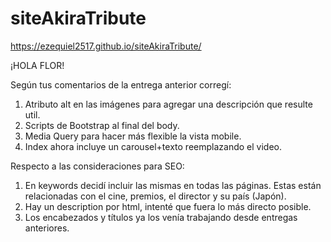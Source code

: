 # siteAkiraTribute
https://ezequiel2517.github.io/siteAkiraTribute/

¡HOLA FLOR!

Según tus comentarios de la entrega anterior corregí:
1) Atributo alt en las imágenes para agregar una descripción que resulte util.
2) Scripts de Bootstrap al final del body.
3) Media Query para hacer más flexible la vista mobile.
4) Index ahora incluye un carousel+texto reemplazando el video.

Respecto a las consideraciones para SEO:
1) En keywords decidí incluir las mismas en todas las páginas. Estas están relacionadas con el cine, premios, el director y su país (Japón).
2) Hay un description por html, intenté que fuera lo más directo posible.
3) Los encabezados y títulos ya los venía trabajando desde entregas anteriores.
